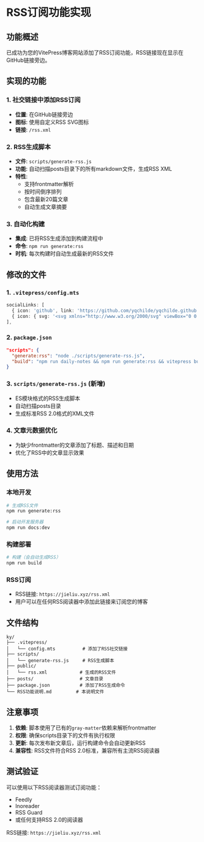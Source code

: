 # RSS订阅功能实现

## 功能概述

已成功为您的VitePress博客网站添加了RSS订阅功能，RSS链接现在显示在GitHub链接旁边。

## 实现的功能

### 1. 社交链接中添加RSS订阅
- **位置**: 在GitHub链接旁边
- **图标**: 使用自定义RSS SVG图标
- **链接**: `/rss.xml`

### 2. RSS生成脚本
- **文件**: `scripts/generate-rss.js`
- **功能**: 自动扫描posts目录下的所有markdown文件，生成RSS XML
- **特性**: 
  - 支持frontmatter解析
  - 按时间倒序排列
  - 包含最新20篇文章
  - 自动生成文章摘要

### 3. 自动化构建
- **集成**: 已将RSS生成添加到构建流程中
- **命令**: `npm run generate:rss`
- **时机**: 每次构建时自动生成最新的RSS文件

## 修改的文件

### 1. `.vitepress/config.mts`
```typescript
socialLinks: [
  { icon: 'github', link: 'https://github.com/yqchilde/yqchilde.github.io' },
  { icon: { svg: '<svg xmlns="http://www.w3.org/2000/svg" viewBox="0 0 24 24" fill="currentColor"><path d="M3.429 2.571c-.794 0-1.429.635-1.429 1.429v16c0 .794.635 1.429 1.429 1.429h17.143c.794 0 1.429-.635 1.429-1.429V4c0-.794-.635-1.429-1.429-1.429H3.429zm2.857 4.572h11.428c.794 0 1.429.635 1.429 1.428v8.572c0 .794-.635 1.428-1.429 1.428H6.286c-.794 0-1.429-.634-1.429-1.428V8.571c0-.793.635-1.428 1.429-1.428zm2.857 2.857v2.857h5.714V10H9.143zm0 4.286V14h5.714v-1.714H9.143z"/></svg>' }, link: '/rss.xml', ariaLabel: 'RSS订阅' }
],
```

### 2. `package.json`
```json
"scripts": {
  "generate:rss": "node ./scripts/generate-rss.js",
  "build": "npm run daily-notes && npm run generate:rss && vitepress build docs"
}
```

### 3. `scripts/generate-rss.js` (新增)
- ES模块格式的RSS生成脚本
- 自动扫描posts目录
- 生成标准RSS 2.0格式的XML文件

### 4. 文章元数据优化
- 为缺少frontmatter的文章添加了标题、描述和日期
- 优化了RSS中的文章显示效果

## 使用方法

### 本地开发
```bash
# 生成RSS文件
npm run generate:rss

# 启动开发服务器
npm run docs:dev
```

### 构建部署
```bash
# 构建（会自动生成RSS）
npm run build
```

### RSS订阅
- RSS链接: `https://jieliu.xyz/rss.xml`
- 用户可以在任何RSS阅读器中添加此链接来订阅您的博客

## 文件结构

```
ky/
├── .vitepress/
│   └── config.mts          # 添加了RSS社交链接
├── scripts/
│   └── generate-rss.js     # RSS生成脚本
├── public/
│   └── rss.xml            # 生成的RSS文件
├── posts/                 # 文章目录
├── package.json           # 添加了RSS生成命令
└── RSS功能说明.md         # 本说明文件
```

## 注意事项

1. **依赖**: 脚本使用了已有的`gray-matter`依赖来解析frontmatter
2. **权限**: 确保scripts目录下的文件有执行权限
3. **更新**: 每次发布新文章后，运行构建命令会自动更新RSS
4. **兼容性**: RSS文件符合RSS 2.0标准，兼容所有主流RSS阅读器

## 测试验证

可以使用以下RSS阅读器测试订阅功能：
- Feedly
- Inoreader
- RSS Guard
- 或任何支持RSS 2.0的阅读器

RSS链接: `https://jieliu.xyz/rss.xml`

